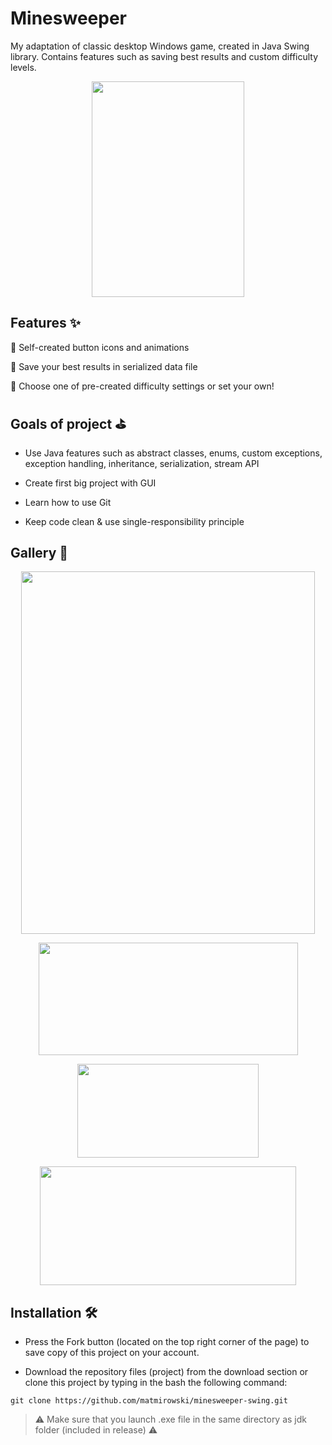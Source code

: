 # Minesweeper

My adaptation of classic desktop Windows game, created in Java Swing library. Contains features such as saving best results and custom difficulty levels.

<p align="center">
  <img src="https://i.imgur.com/0l5i6Pz.png"  width="244" height="345">
</p>

## Features :sparkles: </br>

:high_brightness: Self-created button icons and animations

:high_brightness: Save your best results in serialized data file

:high_brightness: Choose one of pre-created difficulty settings or set your own!

## Goals of project :golf: </br>

* Use Java features such as abstract classes, enums, custom exceptions, exception handling, inheritance, serialization, stream API

* Create first big project with GUI

* Learn how to use Git

* Keep code clean & use single-responsibility principle

## Gallery :city_sunset:

<p align="center">
  <img src="https://i.imgur.com/qvl7wJf.png"  width="470" height="580">
</p>

<p align="center">
  <img src="https://i.imgur.com/uGve5Dl.png"  width="415" height="180">
</p>

<p align="center">
  <img src="https://i.imgur.com/I11M1zg.png"  width="290" height="150">
</p>

<p align="center">
  <img src="https://i.imgur.com/KKkGFQu.png"  width="410" height="190">
</p>

## Installation :hammer_and_wrench:	

* Press the Fork button (located on the top right corner of the page) to save copy of this project on your account.

* Download the repository files (project) from the download section or clone this project by typing in the bash the following command:
```
git clone https://github.com/matmirowski/minesweeper-swing.git
```
> :warning: Make sure that you launch .exe file in the same directory as jdk folder (included in release) :warning:

